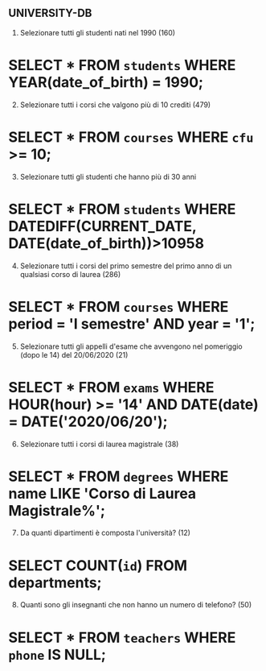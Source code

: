 ## UNIVERSITY-DB

1. Selezionare tutti gli studenti nati nel 1990 (160)

# SELECT * FROM `students` WHERE YEAR(date_of_birth) = 1990;

2. Selezionare tutti i corsi che valgono più di 10 crediti (479)

# SELECT * FROM `courses` WHERE `cfu` >= 10;

3. Selezionare tutti gli studenti che hanno più di 30 anni

# SELECT * FROM `students` WHERE DATEDIFF(CURRENT_DATE, DATE(date_of_birth))>10958

4. Selezionare tutti i corsi del primo semestre del primo anno di un qualsiasi corso di laurea (286)

# SELECT * FROM `courses` WHERE period = 'I semestre' AND year = '1';

5. Selezionare tutti gli appelli d'esame che avvengono nel pomeriggio (dopo le 14) del 20/06/2020 (21)

# SELECT * FROM `exams` WHERE HOUR(hour) >= '14' AND DATE(date) = DATE('2020/06/20');

6. Selezionare tutti i corsi di laurea magistrale (38)

# SELECT * FROM `degrees` WHERE name LIKE 'Corso di Laurea Magistrale%';

7. Da quanti dipartimenti è composta l'università? (12)

# SELECT COUNT(`id`) FROM departments;

8. Quanti sono gli insegnanti che non hanno un numero di telefono? (50)

# SELECT * FROM `teachers` WHERE `phone` IS NULL;